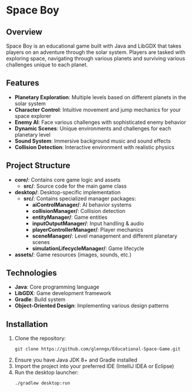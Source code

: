 # Space Boy

## Overview
Space Boy is an educational game built with Java and LibGDX that takes players on an adventure through the solar system. Players are tasked with exploring space, navigating through various planets and surviving various challenges unique to each planet.

## Features
- **Planetary Exploration**: Multiple levels based on different planets in the solar system
- **Character Control**: Intuitive movement and jump mechanics for your space explorer
- **Enemy AI**: Face various challenges with sophisticated enemy behavior
- **Dynamic Scenes**: Unique environments and challenges for each planetary level 
- **Sound System**: Immersive background music and sound effects
- **Collision Detection**: Interactive environment with realistic physics

## Project Structure
- **core/**: Contains core game logic and assets
  - **src/**: Source code for the main game class
- **desktop/**: Desktop-specific implementation
  - **src/**: Contains specialized manager packages:
    - **aiControlManager/**: AI behavior systems
    - **collisionManager/**: Collision detection
    - **entityManager/**: Game entities
    - **inputOutputManager/**: Input handling & audio
    - **playerControllerManager/**: Player mechanics
    - **sceneManager/**: Level management and different planetary scenes
    - **simulationLifecycleManager/**: Game lifecycle
- **assets/**: Game resources (images, sounds, etc.)

## Technologies
- **Java**: Core programming language
- **LibGDX**: Game development framework
- **Gradle**: Build system
- **Object-Oriented Design**: Implementing various design patterns

## Installation
1. Clone the repository:
   ```
   git clone https://github.com/glenngx/Educational-Space-Game.git
   ```
2. Ensure you have Java JDK 8+ and Gradle installed
3. Import the project into your preferred IDE (IntelliJ IDEA or Eclipse)
4. Run the desktop launcher:
   ```
   ./gradlew desktop:run
   ```
